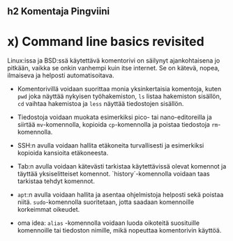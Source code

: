 ## h2 Komentaja Pingviini

# x) Command line basics revisited

Linux:issa ja BSD:ssä käytettävä komentorivi on säilynyt ajankohtaisena jo pitkään, vaikka se onkin vanhempi kuin itse internet. Se on kätevä, nopea, ilmaiseva ja helposti automatisoitava. 

- Komentorivillä voidaan suorittaa monia yksinkertaisia komentoja, kuten `pwd` joka näyttää nykyisen työhakemiston, `ls` listaa hakemiston sisällön, `cd` vaihtaa hakemistoa ja `less` näyttää tiedostojen sisällön.

- Tiedostoja voidaan muokata esimerkiksi pico- tai nano-editoreilla ja siirtää `mv`-komennolla, kopioida `cp`-komennolla ja poistaa tiedostoja `rm`-komennolla.

- SSH:n avulla voidaan hallita etäkoneita turvallisesti ja esimerkiksi kopioida kansioita etäkoneesta.

- Tab:n avulla voidaan kätevästi tarkistaa käytettävissä olevat komennot ja täyttää yksiselitteiset komennot. `history´-komennolla voidaan taas tarkistaa tehdyt komennot.

- `apt`:n avulla voidaan hallita ja asentaa ohjelmistoja helposti sekä poistaa niitä. `sudo`-komennolla suoritetaan, jotta saadaan komennoille korkeimmat oikeudet.

- oma idea: `alias` -komennolla voidaan luoda oikoteitä suosituille komennoille tai tiedoston nimille, mikä nopeuttaa komentorivin käyttöä.

